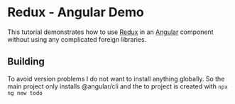 # Redux - Angular Demo

This tutorial demonstrates how to use [Redux](https://redux.js.org/) in an [Angular](https://angular.io/) component without using any complicated foreign libraries.

Building
---

To avoid version problems I do not want to install anything globally. So the main project only installs @angular/cli and the to project is created with 
```npx ng new todo```